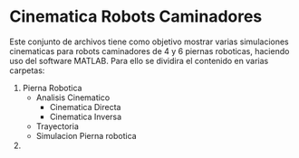 # Cinematica Robots Caminadores

Este conjunto de archivos tiene como objetivo mostrar varias simulaciones cinematicas para robots caminadores de 4 y 6 piernas roboticas, haciendo uso del software MATLAB. Para ello se dividira el contenido en varias carpetas:

1. Pierna Robotica
   - Analisis Cinematico
     - Cinematica Directa
     - Cinematica Inversa
   - Trayectoria
   - Simulacion Pierna robotica
2. 
